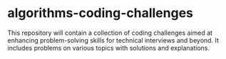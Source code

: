 # algorithms-coding-challenges
This repository will contain a collection of coding challenges aimed at enhancing problem-solving skills for technical interviews and beyond. It includes problems on various topics with solutions and explanations.
